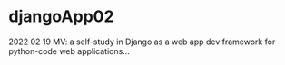 # djangoApp02
2022 02 19 MV: a self-study in Django as a web app dev framework for python-code web applications...
